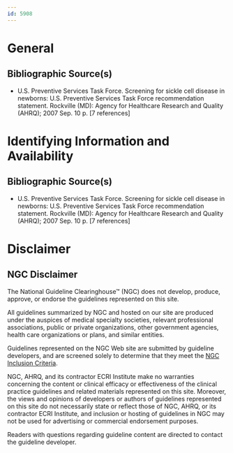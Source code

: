 ```yaml
---
id: 5908
---
```


# General

## Bibliographic Source(s)

- U.S. Preventive Services Task Force. Screening for sickle cell disease in newborns: U.S. Preventive Services Task Force recommendation statement. Rockville (MD): Agency for Healthcare Research and Quality (AHRQ); 2007 Sep. 10 p. [7 references]

# Identifying Information and Availability

## Bibliographic Source(s)

- U.S. Preventive Services Task Force. Screening for sickle cell disease in newborns: U.S. Preventive Services Task Force recommendation statement. Rockville (MD): Agency for Healthcare Research and Quality (AHRQ); 2007 Sep. 10 p. [7 references]

# Disclaimer

## NGC Disclaimer

The National Guideline Clearinghouse™ (NGC) does not develop, produce, approve, or endorse the guidelines represented on this site.

All guidelines summarized by NGC and hosted on our site are produced under the auspices of medical specialty societies, relevant professional associations, public or private organizations, other government agencies, health care organizations or plans, and similar entities.

Guidelines represented on the NGC Web site are submitted by guideline developers, and are screened solely to determine that they meet the [NGC Inclusion Criteria](/help-and-about/summaries/inclusion-criteria).

NGC, AHRQ, and its contractor ECRI Institute make no warranties concerning the content or clinical efficacy or effectiveness of the clinical practice guidelines and related materials represented on this site. Moreover, the views and opinions of developers or authors of guidelines represented on this site do not necessarily state or reflect those of NGC, AHRQ, or its contractor ECRI Institute, and inclusion or hosting of guidelines in NGC may not be used for advertising or commercial endorsement purposes.

Readers with questions regarding guideline content are directed to contact the guideline developer.

